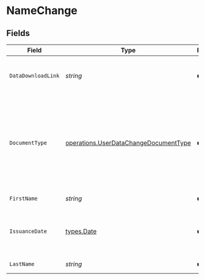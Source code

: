 # NameChange


## Fields

| Field                                                                                                                                  | Type                                                                                                                                   | Required                                                                                                                               | Description                                                                                                                            |
| -------------------------------------------------------------------------------------------------------------------------------------- | -------------------------------------------------------------------------------------------------------------------------------------- | -------------------------------------------------------------------------------------------------------------------------------------- | -------------------------------------------------------------------------------------------------------------------------------------- |
| `DataDownloadLink`                                                                                                                     | *string*                                                                                                                               | :heavy_check_mark:                                                                                                                     | Download link for the document that proofs data change.                                                                                |
| `DocumentType`                                                                                                                         | [operations.UserDataChangeDocumentType](../../../pkg/models/operations/userdatachangedocumenttype.md)                                  | :heavy_check_mark:                                                                                                                     | The type of document used to proof data change<br/>* PASSPORT - Passport<br/>* ID_CARD - National Identification document              |
| `FirstName`                                                                                                                            | *string*                                                                                                                               | :heavy_check_mark:                                                                                                                     | First name of the user.                                                                                                                |
| `IssuanceDate`                                                                                                                         | [types.Date](../../types/date.md)                                                                                                      | :heavy_check_mark:                                                                                                                     | Issuance date in YYYY-MM-DD format. [RFC 3339, section 5.6](https://json-schema.org/draft/2020-12/json-schema-validation.html#RFC3339) |
| `LastName`                                                                                                                             | *string*                                                                                                                               | :heavy_check_mark:                                                                                                                     | Last name of the user.                                                                                                                 |